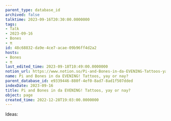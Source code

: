 ```yaml
---
parent_type: database_id
archived: false
talktime: 2023-09-16T20:30:00.0000000
tags:
- Talk
- 2023-09-16
- Bones
- π
id: 48c68832-da9e-4ce7-acae-09b96ff4d2a2
hosts:
- Bones
- π
last_edited_time: 2023-09-18T10:49:00.0000000
notion_url: https://www.notion.so/Pi-and-Bones-in-da-EVENING-Tattoos-yay-or-nay-48c68832da9e4ce7acae09b96ff4d2a2
name: Pi and Bones in da EVENING! Tattoos, yay or nay?
parent_database_id: e9339446-880f-4ef0-8ad7-8ad1f507dded
indexDate: 2023-09-16
title: Pi and Bones in da EVENING! Tattoos, yay or nay?
object: page
created_time: 2022-12-28T19:03:00.0000000
---
```


Ideas:
























